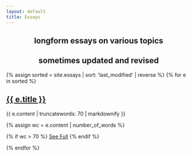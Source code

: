 ```yaml
---
layout: default
title: Essays
---
```

<h2 style="text-align: center">longform essays on various topics</h2>
<h2 style="text-align: center">sometimes updated and revised</h2>

{% assign sorted = site.essays | sort: 'last_modified' | reverse %}
{% for e in sorted %}

## <a href="{{ e.url }}">{{ e.title }}</a>

{{ e.content | truncatewords: 70 | markdownify }}

{% assign wc = e.content | number_of_words %}

{% if wc > 70 %}
<a href="{{ e.url }}">See Full</a>
{% endif %}

{% endfor %}
